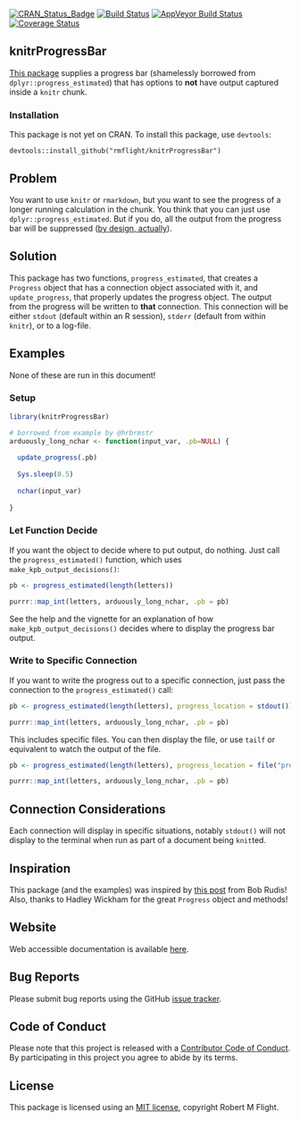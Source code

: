 
[![CRAN\_Status\_Badge](http://www.r-pkg.org/badges/version/knitrProgressBar)](https://cran.r-project.org/package=knitrProgressBar) [![Build Status](https://travis-ci.org/rmflight/knitrProgressBar.svg?branch=master)](https://travis-ci.org/rmflight/knitrProgressBar) [![AppVeyor Build Status](https://ci.appveyor.com/api/projects/status/github/rmflight/knitrProgressBar?branch=master&svg=true)](https://ci.appveyor.com/project/rmflight/knitrProgressBar) [![Coverage Status](https://img.shields.io/codecov/c/github/rmflight/knitrProgressBar/master.svg)](https://codecov.io/github/rmflight/knitrProgressBar?branch=master)

knitrProgressBar
----------------

[This package](https://rmflight.github.io/knitrProgressBar) supplies a progress bar (shamelessly borrowed from `dplyr::progress_estimated`) that has options to **not** have output captured inside a `knitr` chunk.

### Installation

This package is not yet on CRAN. To install this package, use `devtools`:

    devtools::install_github("rmflight/knitrProgressBar")

Problem
-------

You want to use `knitr` or `rmarkdown`, but you want to see the progress of a longer running calculation in the chunk. You think that you can just use `dplyr::progress_estimated`. But if you do, all the output from the progress bar will be suppressed ([by design, actually](https://github.com/tidyverse/dplyr/blob/master/R/progress.R#L96)).

Solution
--------

This package has two functions, `progress_estimated`, that creates a `Progress` object that has a connection object associated with it, and `update_progress`, that properly updates the progress object. The output from the progress will be written to **that** connection. This connection will be either `stdout` (default within an R session), `stderr` (default from within `knitr`), or to a log-file.

Examples
--------

None of these are run in this document!

### Setup

``` r
library(knitrProgressBar)

# borrowed from example by @hrbrmstr
arduously_long_nchar <- function(input_var, .pb=NULL) {
  
  update_progress(.pb)
  
  Sys.sleep(0.5)
  
  nchar(input_var)
  
}
```

### Let Function Decide

If you want the object to decide where to put output, do nothing. Just call the `progress_estimated()` function, which uses `make_kpb_output_decisions()`:

``` r
pb <- progress_estimated(length(letters))

purrr::map_int(letters, arduously_long_nchar, .pb = pb)
```

See the help and the vignette for an explanation of how `make_kpb_output_decisions()` decides where to display the progress bar output.

### Write to Specific Connection

If you want to write the progress out to a specific connection, just pass the connection to the `progress_estimated()` call:

``` r
pb <- progress_estimated(length(letters), progress_location = stdout())

purrr::map_int(letters, arduously_long_nchar, .pb = pb)
```

This includes specific files. You can then display the file, or use `tailf` or equivalent to watch the output of the file.

``` r
pb <- progress_estimated(length(letters), progress_location = file("progress.log", open = "w"))

purrr::map_int(letters, arduously_long_nchar, .pb = pb)
```

Connection Considerations
-------------------------

Each connection will display in specific situations, notably `stdout()` will not display to the terminal when run as part of a document being `knit`ted.

Inspiration
-----------

This package (and the examples) was inspired by [this post](https://rud.is/b/2017/03/27/all-in-on-r%E2%81%B4-progress-bars-on-first-post/) from Bob Rudis! Also, thanks to Hadley Wickham for the great `Progress` object and methods!

Website
-------

Web accessible documentation is available [here](https://rmflight.github.io/knitrProgressBar).

Bug Reports
-----------

Please submit bug reports using the GitHub [issue tracker](https://github.com/rmflight/knitrProgressBar/issues).

Code of Conduct
---------------

Please note that this project is released with a [Contributor Code of Conduct](CONDUCT.md). By participating in this project you agree to abide by its terms.

License
-------

This package is licensed using an [MIT license](LICENSE.md), copyright Robert M Flight.
